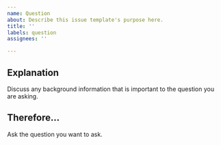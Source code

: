 ```yaml
---
name: Question
about: Describe this issue template's purpose here.
title: ''
labels: question
assignees: ''

---
```


## Explanation
Discuss any background information that is important to the question you are asking.

## Therefore...
Ask the question you want to ask.
